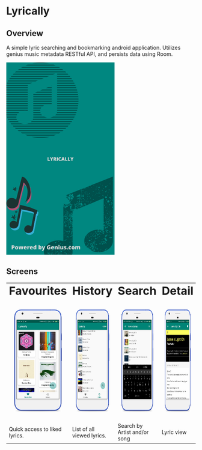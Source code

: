 # Lyrically

## Overview
A simple lyric searching and bookmarking android application. Utilizes genius music metadata RESTful API, and persists data using Room.

<img src=https://github.com/dims26/Lyrically/blob/master/app/src/main/res/drawable/splash_screen.png width="288" height="512" />

## Screens
<table border="0">
 <tr>
    <td><b style="font-size:30px">Favourites</b></td>
    <td><b style="font-size:30px">History</b></td>
    <td><b style="font-size:30px">Search</b></td>
    <td><b style="font-size:30px">Detail</b></td>
 </tr>
 <tr>
    <td>
     <img src=https://github.com/dims26/Lyrically/blob/master/screens/Pixel%20overlay%20Favourites%20screen.png width="180" height="320" />
   </td>
   <td>
    <img src=https://github.com/dims26/Lyrically/blob/master/screens/Pixel%20overlay%20History%20screen.png width="180" height="320" />
  </td>
   <td>
    <img src=https://github.com/dims26/Lyrically/blob/master/screens/Pixel%20overlay%20Search%20screen.png width="180" height="320" />
  </td>
   <td>
    <img src=https://github.com/dims26/Lyrically/blob/master/screens/Pixel%20overlay%20Detail%20screen.png width="180" height="320" />
  </td>
 </tr>
 <tr>
  <td>Quick access to liked lyrics.</td>
  <td>List of all viewed lyrics.</td>
  <td>Search by Artist and/or song</td>
  <td>Lyric view</td>
 </tr>
</table>
